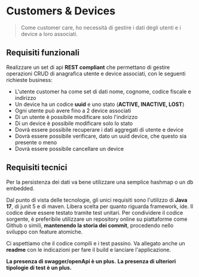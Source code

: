 # Customers & Devices
> Come customer care, ho necessità di gestire i dati degli utenti e i device a loro associati.

## Requisiti funzionali
Realizzare un set di api **REST compliant** che permettano di gestire operazioni CRUD di anagrafica utente e device associati, con le seguenti richieste business:
- L'utente customer ha come set di dati nome, cognome, codice fiscale e indirizzo
- Un device ha un codice **uuid** e uno stato (**ACTIVE, INACTIVE, LOST**)
- Ogni utente può avere fino a 2 device associati
- Di un utente è possibile modificare solo l'indirizzo
- Di un device è possibile modificare solo lo stato
- Dovrà essere possibile recuperare i dati aggregati di utente e device
- Dovrà essere possibile verificare, dato un uuid device, che questo sia presente o meno
- Dovrà essere possibile cancellare un device

## Requisiti tecnici
Per la persistenza dei dati va bene utilizzare una semplice hashmap o un db embedded.

Dal punto di vista delle tecnologie, gli unici requisiti sono l'utilizzo di **Java 17**, di junit 5 e di maven.
Libera scelta per quanto riguarda framework, ide.
Il codice deve essere testato tramite test unitari.
Per condividere il codice sorgente, è preferibile utilizzare un repository online su piattaforme come Github o simili, **mantenendo la storia dei commit**, procedendo nello sviluppo con feature atomiche.

Ci aspettiamo che il codice compili e i test passino. Va allegato anche un **readme** con le indicazioni per fare il build e lanciare l'applicazione.

**La presenza di swagger/openApi è un plus.**
**La presenza di ulteriori tipologie di test è un plus.**